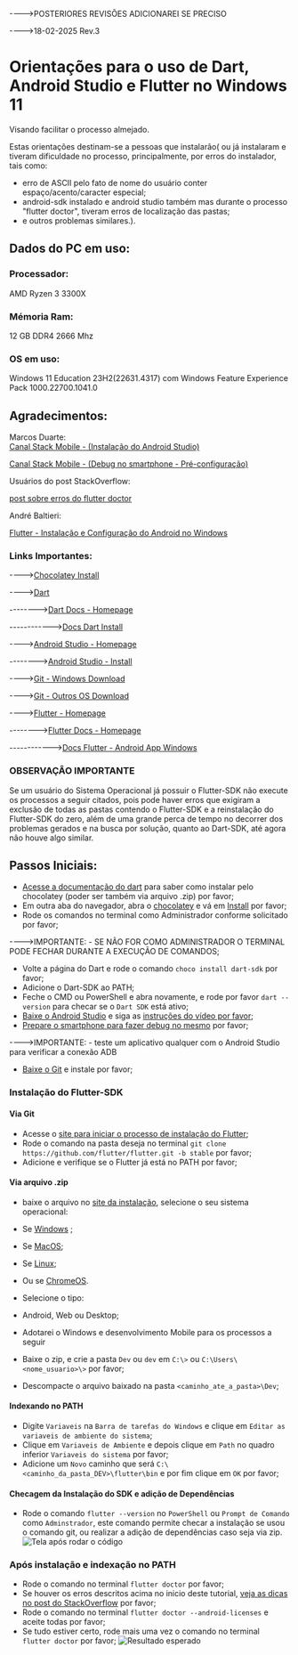 ---->POSTERIORES REVISÕES ADICIONAREI SE PRECISO

---->18-02-2025   Rev.3

# Orientações para o uso de Dart, Android Studio e Flutter no Windows 11
Visando facilitar o processo almejado.

Estas orientações destinam-se a pessoas que instalarão( ou já instalaram 
e tiveram dificuldade no processo, principalmente, por erros do instalador,
tais como: 
- erro de ASCII pelo fato de nome do usuário conter espaço/acento/caracter especial;
- android-sdk instalado e android studio também mas durante o processo "flutter doctor",
tiveram erros de localização das pastas;
- e outros problemas similares.). 
  
## Dados do PC em uso:
### Processador: 
AMD Ryzen 3 3300X
### Mémoria Ram:
12 GB DDR4 2666 Mhz
### OS em uso:
Windows 11 Education 23H2(22631.4317) com Windows Feature Experience Pack 1000.22700.1041.0
## Agradecimentos:
Marcos Duarte:             
[Canal Stack Mobile - (Instalação do Android Studio)](https://www.youtube.com/watch?v=Zp7yChRkbK0&list=PLizN3WA8HR1wURqopT5gwZHwG-5qC-Iyz) 

[Canal Stack Mobile - (Debug no smartphone - Pré-configuração)](https://www.youtube.com/watch?v=aRFmmByY7k8)

Usuários do post StackOverflow:
              
[post sobre erros do flutter doctor](https://stackoverflow.com/questions/60475481/flutter-doctor-error-android-sdkmanager-tool-not-found-windows)

André Baltieri:

[Flutter - Instalação e Configuração do Android no Windows](https://balta.io/blog/flutter-instalacao-configuracao-android-windows)
### Links Importantes:
---->[Chocolatey Install](https://chocolatey.org/install)

---->[Dart](https://dart.dev)

-------->[Dart Docs - Homepage](https://dart.dev/docs)

------------>[Docs Dart Install](https://dart.dev/get-dart)

---->[Android Studio - Homepage](https://developer.android.com/studio)

-------->[Android Studio - Install](https://developer.android.com/studio/install)

---->[Git - Windows Download](https://git-scm.com/downloads/win)

---->[Git - Outros OS Download](https://git-scm.com/downloads)

---->[Flutter - Homepage](https://flutter.dev/)

-------->[Flutter Docs - Homepage](https://docs.flutter.dev/)

------------>[Docs Flutter - Android App Windows](https://docs.flutter.dev/get-started/install/windows/mobile)

### OBSERVAÇÂO IMPORTANTE

Se um usuário do Sistema Operacional já possuir o Flutter-SDK não execute os processos a seguir citados, pois pode haver erros que exigiram a exclusão de todas as pastas contendo o Flutter-SDK e a reinstalação do Flutter-SDK do zero, além de uma grande perca de tempo no decorrer dos problemas gerados e na busca por solução, quanto ao Dart-SDK, até agora não houve algo similar.

## Passos Iniciais:

- [Acesse a documentação do dart](https://dart.dev/get-dart)  para saber como instalar pelo chocolatey (poder ser também via arquivo .zip) por favor;
- Em outra aba do navegador, abra o [chocolatey](https://chocolatey.org/) e vá em [Install](https://chocolatey.org/install) por favor;
- Rode os comandos no terminal como Administrador conforme solicitado por favor;

---->IMPORTANTE: - SE NÃO FOR COMO ADMINISTRADOR O TERMINAL PODE FECHAR DURANTE A EXECUÇÃO DE COMANDOS;

- Volte a página do Dart e rode o comando ```choco install dart-sdk``` por favor;
- Adicione o Dart-SDK ao PATH;
- Feche o CMD ou PowerShell e abra novamente, e rode por favor ```dart --version``` para checar se o ```Dart SDK``` está ativo;
- [Baixe o Android Studio](https://developer.android.com/studio) e siga as [instruções do vídeo por favor](https://www.youtube.com/watch?v=Zp7yChRkbK0&list=PLizN3WA8HR1wURqopT5gwZHwG-5qC-Iyz);
- [Prepare o smartphone para fazer debug no mesmo](https://www.youtube.com/watch?v=aRFmmByY7k8) por favor;


---->IMPORTANTE: - teste um aplicativo qualquer com o Android Studio para verificar a conexão ADB

- [Baixe o Git](https://git-scm.com/downloads/win) e instale por favor;
### Instalação do Flutter-SDK
#### Via Git
- Acesse o [site para iniciar o processo de instalação do Flutter](https://balta.io/blog/flutter-instalacao-configuracao-android-windows);
- Rode o comando na pasta deseja no terminal ```git clone https://github.com/flutter/flutter.git -b stable``` por favor;
- Adicione e verifique se o Flutter já está no PATH por favor;

#### Via arquivo .zip
- baixe o arquivo no [site da instalação](https://docs.flutter.dev/get-started/install), selecione o seu sistema operacional:
- Se [Windows](https://docs.flutter.dev/get-started/install/windows) ;
- Se [MacOS](https://docs.flutter.dev/get-started/install/macos);
- Se [Linux](https://docs.flutter.dev/get-started/install/linux);
- Ou se [ChromeOS](https://docs.flutter.dev/get-started/install/chromeos).

- Selecione o tipo:
- Android, Web ou Desktop;

- Adotarei o Windows e desenvolvimento Mobile para os processos a seguir
- Baixe o zip, e crie a pasta ```Dev``` ou ```dev``` em ```C:\>``` ou ```C:\Users\<nome_usuario>\>``` por favor;
- Descompacte o arquivo baixado na pasta ```<caminho_ate_a_pasta>\Dev```;

#### Indexando no PATH
- Digite ```Variaveis``` na ```Barra de tarefas do Windows``` e clique em ```Editar as variaveis de ambiente do sistema```;
- Clique em ```Variaveis de Ambiente``` e depois clique em ```Path``` no quadro inferior ```Variaveis do sistema``` por favor;
- Adicione um ```Novo``` caminho que será ```C:\<caminho_da_pasta_DEV>\flutter\bin``` e por fim clique em ```OK``` por favor;

#### Checagem da Instalação do SDK e adição de Dependências
- Rode o comando ```flutter --version``` no ```PowerShell``` ou ```Prompt de Comando``` como ```Adminstrador```, este comando permite checar a instalação se usou o comando git, ou realizar a adição de dependências caso seja via zip.
![Tela após rodar o código](https://github.com/kasshinokun/Q1_Q2_2025_Public/blob/main/Flutther_Dart_Android/powershell.png)

 ### Após instalação e indexação no PATH 
- Rode o comando no terminal ```flutter doctor``` por favor;
- Se houver os erros descritos acima no inicio deste tutorial, [veja as dicas no post do StackOverflow](https://stackoverflow.com/questions/60475481/flutter-doctor-error-android-sdkmanager-tool-not-found-windows) por favor;
- Rode o comando no terminal ```flutter doctor --android-licenses``` e aceite todas por favor;
- Se tudo estiver certo, rode mais uma vez o comando no terminal ```flutter doctor``` por favor;
![Resultado esperado](https://github.com/kasshinokun/Q1_Q2_2025_Public/blob/main/Flutther_Dart_Android/flutter_doctor.png)




